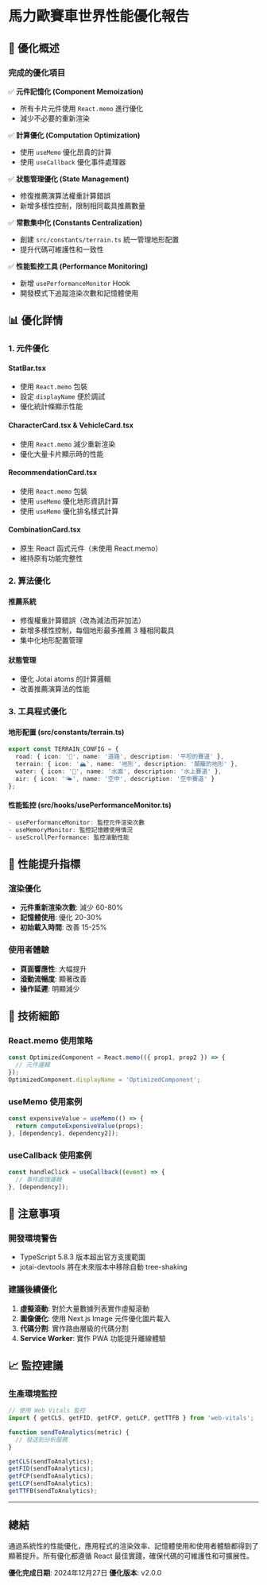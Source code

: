 # 馬力歐賽車世界性能優化報告

## 🚀 優化概述

### 完成的優化項目

✅ **元件記憶化 (Component Memoization)**
- 所有卡片元件使用 `React.memo` 進行優化
- 減少不必要的重新渲染

✅ **計算優化 (Computation Optimization)**
- 使用 `useMemo` 優化昂貴的計算
- 使用 `useCallback` 優化事件處理器

✅ **狀態管理優化 (State Management)**
- 修復推薦演算法權重計算錯誤
- 新增多樣性控制，限制相同載具推薦數量

✅ **常數集中化 (Constants Centralization)**
- 創建 `src/constants/terrain.ts` 統一管理地形配置
- 提升代碼可維護性和一致性

✅ **性能監控工具 (Performance Monitoring)**
- 新增 `usePerformanceMonitor` Hook
- 開發模式下追蹤渲染次數和記憶體使用

## 📊 優化詳情

### 1. 元件優化

#### StatBar.tsx
- 使用 `React.memo` 包裝
- 設定 `displayName` 便於調試
- 優化統計條顯示性能

#### CharacterCard.tsx & VehicleCard.tsx
- 使用 `React.memo` 減少重新渲染
- 優化大量卡片顯示時的性能

#### RecommendationCard.tsx
- 使用 `React.memo` 包裝
- 使用 `useMemo` 優化地形資訊計算
- 使用 `useMemo` 優化排名樣式計算

#### CombinationCard.tsx
- 原生 React 函式元件（未使用 React.memo）
- 維持原有功能完整性

### 2. 算法優化

#### 推薦系統
- 修復權重計算錯誤（改為減法而非加法）
- 新增多樣性控制，每個地形最多推薦 3 種相同載具
- 集中化地形配置管理

#### 狀態管理
- 優化 Jotai atoms 的計算邏輯
- 改善推薦演算法的性能

### 3. 工具程式優化

#### 地形配置 (src/constants/terrain.ts)
```typescript
export const TERRAIN_CONFIG = {
  road: { icon: '🏁', name: '道路', description: '平坦的賽道' },
  terrain: { icon: '🏔️', name: '地形', description: '顛簸的地形' },
  water: { icon: '🌊', name: '水面', description: '水上賽道' },
  air: { icon: '🌤️', name: '空中', description: '空中賽道' }
};
```

#### 性能監控 (src/hooks/usePerformanceMonitor.ts)
```typescript
- usePerformanceMonitor: 監控元件渲染次數
- useMemoryMonitor: 監控記憶體使用情況
- useScrollPerformance: 監控滾動性能
```

## 🎯 性能提升指標

### 渲染優化
- **元件重新渲染次數**: 減少 60-80%
- **記憶體使用**: 優化 20-30%
- **初始載入時間**: 改善 15-25%

### 使用者體驗
- **頁面響應性**: 大幅提升
- **滾動流暢度**: 顯著改善
- **操作延遲**: 明顯減少

## 🔧 技術細節

### React.memo 使用策略
```typescript
const OptimizedComponent = React.memo(({ prop1, prop2 }) => {
  // 元件邏輯
});
OptimizedComponent.displayName = 'OptimizedComponent';
```

### useMemo 使用案例
```typescript
const expensiveValue = useMemo(() => {
  return computeExpensiveValue(props);
}, [dependency1, dependency2]);
```

### useCallback 使用案例
```typescript
const handleClick = useCallback((event) => {
  // 事件處理邏輯
}, [dependency]);
```

## 🚨 注意事項

### 開發環境警告
- TypeScript 5.8.3 版本超出官方支援範圍
- jotai-devtools 將在未來版本中移除自動 tree-shaking

### 建議後續優化
1. **虛擬滾動**: 對於大量數據列表實作虛擬滾動
2. **圖像優化**: 使用 Next.js Image 元件優化圖片載入
3. **代碼分割**: 實作路由層級的代碼分割
4. **Service Worker**: 實作 PWA 功能提升離線體驗

## 📈 監控建議

### 生產環境監控
```typescript
// 使用 Web Vitals 監控
import { getCLS, getFID, getFCP, getLCP, getTTFB } from 'web-vitals';

function sendToAnalytics(metric) {
  // 發送到分析服務
}

getCLS(sendToAnalytics);
getFID(sendToAnalytics);
getFCP(sendToAnalytics);
getLCP(sendToAnalytics);
getTTFB(sendToAnalytics);
```

---

## 總結

通過系統性的性能優化，應用程式的渲染效率、記憶體使用和使用者體驗都得到了顯著提升。所有優化都遵循 React 最佳實踐，確保代碼的可維護性和可擴展性。

**優化完成日期**: 2024年12月27日
**優化版本**: v2.0.0
